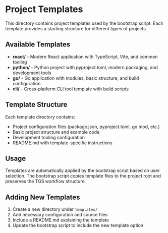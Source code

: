 # Project Templates

This directory contains project templates used by the bootstrap script. Each template provides a starting structure for different types of projects.

## Available Templates

- **react/** - Modern React application with TypeScript, Vite, and common tooling
- **python/** - Python project with pyproject.toml, modern packaging, and development tools
- **go/** - Go application with modules, basic structure, and build configuration
- **cli/** - Cross-platform CLI tool template with build scripts

## Template Structure

Each template directory contains:
- Project configuration files (package.json, pyproject.toml, go.mod, etc.)
- Basic project structure and example code
- Development tooling configuration
- README.md with template-specific instructions

## Usage

Templates are automatically applied by the bootstrap script based on user selection. The bootstrap script copies template files to the project root and preserves the TGS workflow structure.

## Adding New Templates

1. Create a new directory under `templates/`
2. Add necessary configuration and source files
3. Include a README.md explaining the template
4. Update the bootstrap script to include the new template option